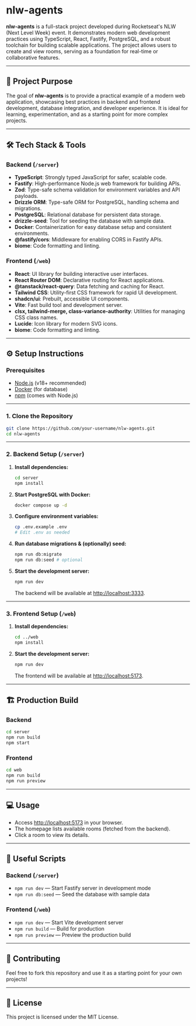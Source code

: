 # nlw-agents

**nlw-agents** is a full-stack project developed during Rocketseat's NLW (Next Level Week) event. It demonstrates modern web development practices using TypeScript, React, Fastify, PostgreSQL, and a robust toolchain for building scalable applications. The project allows users to create and view rooms, serving as a foundation for real-time or collaborative features.

---

## 🚀 Project Purpose

The goal of **nlw-agents** is to provide a practical example of a modern web application, showcasing best practices in backend and frontend development, database integration, and developer experience. It is ideal for learning, experimentation, and as a starting point for more complex projects.

---

## 🛠️ Tech Stack & Tools

### Backend (`/server`)

- **TypeScript**: Strongly typed JavaScript for safer, scalable code.
- **Fastify**: High-performance Node.js web framework for building APIs.
- **Zod**: Type-safe schema validation for environment variables and API payloads.
- **Drizzle ORM**: Type-safe ORM for PostgreSQL, handling schema and migrations.
- **PostgreSQL**: Relational database for persistent data storage.
- **drizzle-seed**: Tool for seeding the database with sample data.
- **Docker**: Containerization for easy database setup and consistent environments.
- **@fastify/cors**: Middleware for enabling CORS in Fastify APIs.
- **biome**: Code formatting and linting.

### Frontend (`/web`)

- **React**: UI library for building interactive user interfaces.
- **React Router DOM**: Declarative routing for React applications.
- **@tanstack/react-query**: Data fetching and caching for React.
- **Tailwind CSS**: Utility-first CSS framework for rapid UI development.
- **shadcn/ui**: Prebuilt, accessible UI components.
- **Vite**: Fast build tool and development server.
- **clsx, tailwind-merge, class-variance-authority**: Utilities for managing CSS class names.
- **Lucide**: Icon library for modern SVG icons.
- **biome**: Code formatting and linting.

---

## ⚙️ Setup Instructions

### Prerequisites

- [Node.js](https://nodejs.org/) (v18+ recommended)
- [Docker](https://www.docker.com/) (for database)
- [npm](https://www.npmjs.com/) (comes with Node.js)

---

### 1. Clone the Repository

```sh
git clone https://github.com/your-username/nlw-agents.git
cd nlw-agents
```

---

### 2. Backend Setup (`/server`)

1. **Install dependencies:**

    ```sh
    cd server
    npm install
    ```

2. **Start PostgreSQL with Docker:**

    ```sh
    docker compose up -d
    ```

3. **Configure environment variables:**

    ```sh
    cp .env.example .env
    # Edit .env as needed
    ```

4. **Run database migrations & (optionally) seed:**

    ```sh
    npm run db:migrate
    npm run db:seed # optional
    ```

5. **Start the development server:**

    ```sh
    npm run dev
    ```

    The backend will be available at [http://localhost:3333](http://localhost:3333).

---

### 3. Frontend Setup (`/web`)

1. **Install dependencies:**

    ```sh
    cd ../web
    npm install
    ```

2. **Start the development server:**

    ```sh
    npm run dev
    ```

    The frontend will be available at [http://localhost:5173](http://localhost:5173).

---

## 🏗️ Production Build

### Backend

```sh
cd server
npm run build
npm start
```

### Frontend

```sh
cd web
npm run build
npm run preview
```

---

## 💻 Usage

- Access [http://localhost:5173](http://localhost:5173) in your browser.
- The homepage lists available rooms (fetched from the backend).
- Click a room to view its details.

---

## 📜 Useful Scripts

### Backend (`/server`)

- `npm run dev` — Start Fastify server in development mode
- `npm run db:seed` — Seed the database with sample data

### Frontend (`/web`)

- `npm run dev` — Start Vite development server
- `npm run build` — Build for production
- `npm run preview` — Preview the production build

---

## 🤝 Contributing

Feel free to fork this repository and use it as a starting point for your own projects!

---

## 📄 License

This project is licensed under the MIT License.